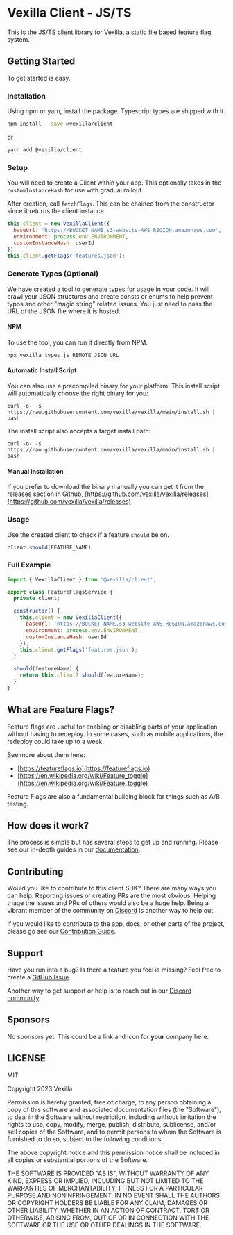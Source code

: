 # Vexilla Client - JS/TS

This is the JS/TS client library for Vexilla, a static file based feature flag system.

## Getting Started

To get started is easy.

### Installation

Using npm or yarn, install the package. Typescript types are shipped with it.

```sh
npm install --save @vexilla/client
```

or

```sh
yarn add @vexilla/client
```


### Setup

You will need to create a Client within your app. This optionally takes in the `customInstanceHash` for use with gradual rollout.

After creation, call `fetchFlags`. This can be chained from the constructor since it returns the client instance.

```javascript
this.client = new VexillaClient({
  baseUrl: 'https://BUCKET_NAME.s3-website-AWS_REGION.amazonaws.com',
  environment: process.env.ENVIRONMENT,
  customInstanceHash: userId
});
this.client.getFlags('features.json');
```


### Generate Types (Optional)

We have created a tool to generate types for usage in your code. It will crawl your JSON structures and create consts or enums to help prevent typos and other "magic string" related issues. You just need to pass the URL of the JSON file where it is hosted.

#### NPM

To use the tool, you can run it directly from NPM.

```
npx vexilla types js REMOTE_JSON_URL
```

#### Automatic Install Script

You can also use a precompiled binary for your platform. This install script will automatically choose the right binary for you:

```
curl -o- -s https://raw.githubusercontent.com/vexilla/vexilla/main/install.sh | bash
```

The install script also accepts a target install path:

```
curl -o- -s https://raw.githubusercontent.com/vexilla/vexilla/main/install.sh | bash
```

#### Manual Installation

If you prefer to download the binary manually you can get it from the releases section in Github, [https://github.com/vexilla/vexilla/releases](https://github.com/vexilla/vexilla/releases)

### Usage

Use the created client to check if a feature `should` be on.

```javascript
client.should(FEATURE_NAME)
```


### Full Example

```javascript
import { VexillaClient } from '@vexilla/client';

export class FeatureFlagsService {
  private client;

  constructor() {
    this.client = new VexillaClient({
      baseUrl: 'https://BUCKET_NAME.s3-website-AWS_REGION.amazonaws.com',
      environment: process.env.ENVIRONMENT,
      customInstanceHash: userId
    });
    this.client.getFlags('features.json');
  }

  should(featureName) {
    return this.client?.should(featureName);
  }
}
```


## What are Feature Flags?

Feature flags are useful for enabling or disabling parts of your application without having to redeploy. In some cases, such as mobile applications, the redeploy could take up to a week.

See more about them here:

- [https://featureflags.io](https://featureflags.io)
- [https://en.wikipedia.org/wiki/Feature_toggle](https://en.wikipedia.org/wiki/Feature_toggle)

Feature Flags are also a fundamental building block for things such as A/B testing.

## How does it work?

The process is simple but has several steps to get up and running. Please see our in-depth guides in our [documentation](https://vexilla.dev/documentation).

## Contributing

Would you like to contribute to this client SDK? There are many ways you can help. Reporting issues or creating PRs are the most obvious. Helping triage the issues and PRs of others would also be a huge help. Being a vibrant member of the community on [Discord](https://discord.gg/GbJu3d93TC) is another way to help out.

If you would like to contribute to the app, docs, or other parts of the project, please go see our [Contribution Guide](https://vexilla.dev/documentation/contributing).

## Support

Have you run into a bug? Is there a feature you feel is missing? Feel free to create a [GitHub Issue](https://github.com/vexilla/vexilla/issues).

Another way to get support or help is to reach out in our [Discord community](https://discord.gg/GbJu3d93TC).

## Sponsors

No sponsors yet. This could be a link and icon for **your** company here.

## LICENSE

MIT

Copyright 2023 Vexilla

Permission is hereby granted, free of charge, to any person obtaining a copy of this software and associated documentation files (the "Software"), to deal in the Software without restriction, including without limitation the rights to use, copy, modify, merge, publish, distribute, sublicense, and/or sell copies of the Software, and to permit persons to whom the Software is furnished to do so, subject to the following conditions:

The above copyright notice and this permission notice shall be included in all copies or substantial portions of the Software.

THE SOFTWARE IS PROVIDED "AS IS", WITHOUT WARRANTY OF ANY KIND, EXPRESS OR IMPLIED, INCLUDING BUT NOT LIMITED TO THE WARRANTIES OF MERCHANTABILITY, FITNESS FOR A PARTICULAR PURPOSE AND NONINFRINGEMENT. IN NO EVENT SHALL THE AUTHORS OR COPYRIGHT HOLDERS BE LIABLE FOR ANY CLAIM, DAMAGES OR OTHER LIABILITY, WHETHER IN AN ACTION OF CONTRACT, TORT OR OTHERWISE, ARISING FROM, OUT OF OR IN CONNECTION WITH THE SOFTWARE OR THE USE OR OTHER DEALINGS IN THE SOFTWARE.